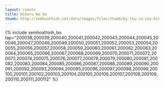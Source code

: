 ```yaml
---
layout: sieutv
title: Hikaru No Go
thumb: http://xemhoathinh.net/data/images/films/thumb/ky-thu-co-vay-hikaru-no-go-2003.jpg
---
```

{% include xemhoathinh_bo tap="200038,200039,200040,200041,200042,200043,200044,200045,200046,200047,200048,200049,200050,200051,200052,200053,200054,200055,200056,200057,200058,200059,200060,200061,200062,200063,200064,200065,200066,200067,200068,200069,200070,200071,200072,200073,200074,200075,200076,200077,200078,200079,200080,200081,200082,200083,200084,200085,200086,200087,200088,200089,200090,200091,200092,200093,200094,200095,200096,200097,200098,200099,200100,200101,200102,200103,200104,200105,200106,200107,200108,200109,200110,200111,200112" %} 
